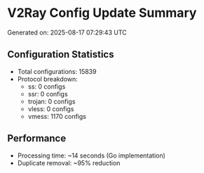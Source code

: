 # V2Ray Config Update Summary
Generated on: 2025-08-17 07:29:43 UTC

## Configuration Statistics
- Total configurations: 15839
- Protocol breakdown:
  - ss: 0 configs
  - ssr: 0 configs
  - trojan: 0 configs
  - vless: 0 configs
  - vmess: 1170 configs

## Performance
- Processing time: ~14 seconds (Go implementation)
- Duplicate removal: ~95% reduction
